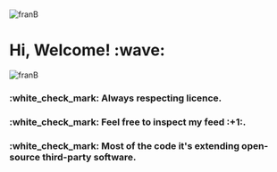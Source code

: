 <!--
**franbonafina/franbonafina** is a ✨ _special_ ✨ repository because its `README.md` (this file) appears on your GitHub profile.

Here are some ideas to get you started:

- 🔭 I’m currently working on ...
- 🌱 I’m currently learning ...
- 👯 I’m looking to collaborate on ...
- 🤔 I’m looking for help with ...
- 💬 Ask me about ...
- 📫 How to reach me: ...
- 😄 Pronouns: ...
- ⚡ Fun fact: ...
-->
<br/>
<p align="left"> <img src="https://komarev.com/ghpvc/?username=franbonafina" alt="franB" /></p>

<h1> Hi, Welcome! :wave:</h1>

<p align="left"> <img src="https://github-readme-stats.vercel.app/api?username=franbonafina&show_icons=true&theme=radical&&include_all_commits=true&count_private=true&&show_owner=true" alt="franB" /></p>

<h3><strong> :white_check_mark: Always respecting licence. </strong></h3>
<h3><strong> :white_check_mark: Feel free to inspect my feed :+1:.</strong></h3>
<h3><strong> :white_check_mark: Most of the code it's extending open-source third-party software.</strong></h3>

<br/>

